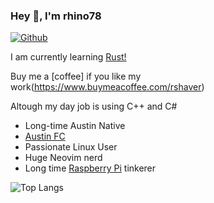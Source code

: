 ### Hey 👋, I'm rhino78

[![Github](https://img.shields.io/github/followers/rhino78?label=Follow&style=social)](https://github.com/rhino78)

I am currently learning [Rust!](https://www.rust-lang.org/)

Buy me a [coffee] if you like my work(https://www.buymeacoffee.com/rshaver)

Altough my day job is using C++ and C#

* Long-time Austin Native
* [Austin FC ](https://www.austinfc.com/)
* Passionate Linux User
* Huge Neovim nerd
* Long time [Raspberry Pi](https://www.raspberrypi.org/) tinkerer

![Top Langs](https://github-readme-stats.vercel.app/api/top-langs/?username=rhino78&hide=QML)
